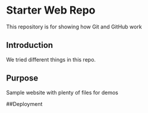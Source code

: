 # Starter Web Repo

This repository is for showing how Git and GitHub work

## Introduction
We tried different things in this repo.


## Purpose

Sample website with plenty of files for demos

##Deployment

